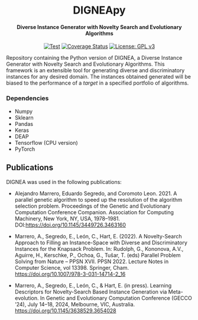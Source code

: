 <center>
  <h1>DIGNEApy</h1>
  <h4>Diverse Instance Generator with Novelty Search and Evolutionary Algorithms</h4>
  
[![Test](https://github.com/DIGNEA/DIGNEApy/actions/workflows/python-app.yml/badge.svg)](https://github.com/DIGNEA/DIGNEApy/actions/workflows/python-app.yml)
[![Coverage Status](https://coveralls.io/repos/github/DIGNEA/DIGNEApy/badge.svg?branch=main)](https://coveralls.io/github/DIGNEA/DIGNEApy?branch=main)
[![License: GPL v3](https://img.shields.io/badge/License-GPLv3-blue.svg)](https://www.gnu.org/licenses/gpl-3.0)
</center>



Repository containing the Python version of DIGNEA, a Diverse Instance Generator with Novelty Search and Evolutionary Algorithms. This framework is an extensible tool for generating diverse and discriminatory instances for any desired domain. The instances obtained generated will be biased to the performance of a *target* in a specified portfolio of algorithms. 




### Dependencies

- Numpy
- Sklearn
- Pandas
- Keras
- DEAP
- Tensorflow (CPU version)
- PyTorch
    

## Publications

DIGNEA was used in the following publications:

* Alejandro Marrero, Eduardo Segredo, and Coromoto Leon. 2021. A parallel genetic algorithm to speed up the resolution of the algorithm selection problem. Proceedings of the Genetic and Evolutionary Computation Conference Companion. Association for Computing Machinery, New York, NY, USA, 1978–1981. DOI:https://doi.org/10.1145/3449726.3463160

* Marrero, A., Segredo, E., León, C., Hart, E. (2022). A Novelty-Search Approach to Filling an Instance-Space with Diverse and Discriminatory Instances for the Knapsack Problem. In: Rudolph, G., Kononova, A.V., Aguirre, H., Kerschke, P., Ochoa, G., Tušar, T. (eds) Parallel Problem Solving from Nature – PPSN XVII. PPSN 2022. Lecture Notes in Computer Science, vol 13398. Springer, Cham. https://doi.org/10.1007/978-3-031-14714-2_16
  
* Marrero, A., Segredo, E., León, C., & Hart, E. (in press). Learning Descriptors for Novelty-Search Based Instance Generation via Meta-evolution. In Genetic and Evolutionary Computation Conference (GECCO ’24), July 14–18, 2024, Melbourne, VIC, Australia. https://doi.org/10.1145/3638529.3654028
  

